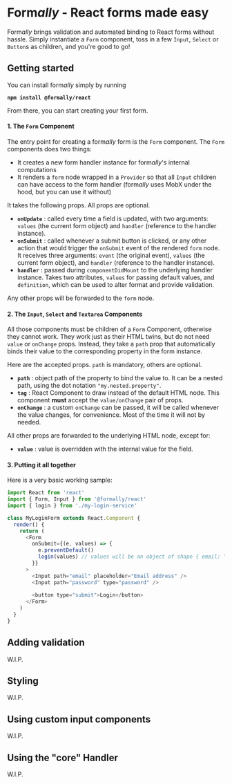 # Form*ally* - React forms made easy

Form*ally* brings validation and automated binding to React forms without hassle.
Simply instantiate a `Form` component, toss in a few `Input`, `Select` or `Button`s as children, and you're good to go!


## Getting started

You can install form*ally* simply by running

**```npm install @formally/react```**

From there, you can start creating your first form.


#### 1. The `Form` Component

The entry point for creating a form*ally* form is the `Form` component. The `Form` components does two things:
- It creates a new form handler instance for form*ally*'s internal computations
- It renders a `form` node wrapped in a `Provider` so that all `Input` children can have access to the form handler (form*ally* uses MobX under the hood, but you can use it without)

It takes the following props. All props are optional.
 - **`onUpdate`** : called every time a field is updated, with two arguments: `values` (the current form object) and `handler` (reference to the handler instance).
 - **`onSubmit`** : called whenever a submit button is clicked, or any other action that would trigger the `onSubmit` event of the rendered `form` node. It receives three arguments: `event` (the original event), `values` (the current form object), and `handler` (reference to the handler instance).
 - **`handler`** : passed during `componentDidMount` to the underlying handler instance. Takes two attributes, `values` for passing default values, and `definition`, which can be used to alter format and provide validation.

Any other props will be forwarded to the `form` node.

#### 2. The `Input`, `Select` and `Textarea` Components

All those components must be children of a `Form` Component, otherwise they cannot work.
They work just as their HTML twins, but do not need `value` or `onChange` props. Instead, they take a `path` prop that automatically binds their value to the corresponding property in the form instance.

Here are the accepted props. `path` is mandatory, others are optional.
 - **`path`** : object path of the property to bind the value to. It can be a nested path, using the dot notation `"my.nested.property"`.
 - **`tag`** : React Component to draw instead of the default HTML node. This component **must** accept the `value/onChange` pair of props.
 - **`onChange`** : a custom `onChange` can be passed, it will be called whenever the value changes, for convenience. Most of the time it will not by needed.
 
 All other props are forwarded to the underlying HTML node, except for:
 - **`value`** : value is overridden with the internal value for the field.
 
#### 3. Putting it all together

Here is a very basic working sample:

```javascript 1.8
import React from 'react'
import { Form, Input } from '@formally/react'
import { login } from './my-login-service'

class MyLoginForm extends React.Component {
  render() {
    return (
      <Form
        onSubmit={(e, values) => {
          e.preventDefault()
          login(values) // values will be an object of shape { email: "", password: "" }
        }}
      >
        <Input path="email" placeholder="Email address" />
        <Input path="password" type="password" />
        
        <button type="submit">Login</button>
      </Form>
    )
  }
}
```

## Adding validation
W.I.P.

## Styling
W.I.P.

## Using custom input components
W.I.P.

## Using the "core" Handler
W.I.P.
